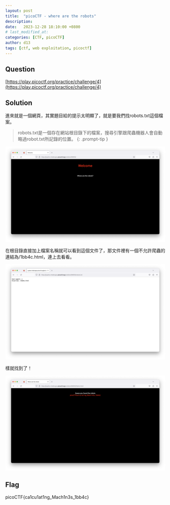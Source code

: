 ```yaml
---
layout: post
title:  "picoCTF - where are the robots"
description: 
date:   2023-12-28 18:10:00 +0800
# last_modified_at:
categories: [CTF, picoCTF]
author: d13
tags: [ctf, web exploitation, picoctf]
---
```


## Question

[https://play.picoctf.org/practice/challenge/4](https://play.picoctf.org/practice/challenge/4)

## Solution

進來就是一個網頁，其實題目給的提示太明顯了，就是要我們找robots.txt這個檔案。

> robots.txt是一個存在網站根目錄下的檔案，搜尋引擎跟爬蟲機器人會自動略過robot.txt所記錄的位置。
{: .prompt-tip }

![](/assets/img/wherearetherobots_1.png)

在根目錄直接加上檔案名稱就可以看到這個文件了，那文件裡有一個不允許爬蟲的連結為/1bb4c.html，連上去看看。

![](/assets/img/wherearetherobots_2.png)

樣就找到了！

![](/assets/img/wherearetherobots_3.png)

## Flag

picoCTF{ca1cu1at1ng_Mach1n3s_1bb4c}
